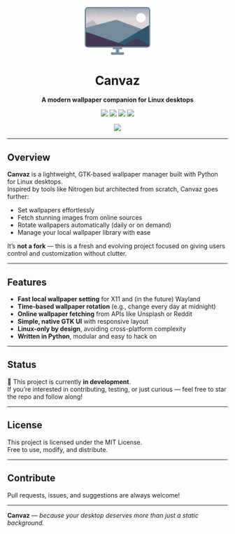 
<p align="center">
  <img src="./docs/images/canvaz_logo_2.svg" alt="Canvaz Logo" width="150" />
</p>

<h1 align="center">Canvaz</h1>

<p align="center">
  <b> A modern wallpaper companion for Linux desktops </b>
</p>



<p align="center">
  <img src="https://img.shields.io/badge/Platform-Linux-blue" />
  <img src="https://img.shields.io/badge/Built_with-Python-blueviolet" />
  <img src="https://img.shields.io/badge/UI-GTK-8bc34a" />
  <img src="https://img.shields.io/badge/License-MIT-green" />
</p>
<p align="center">
  <img src="https://img.shields.io/badge/Status-In_Development-critical" />
</p>


---



## Overview

**Canvaz** is a lightweight, GTK-based wallpaper manager built with Python for Linux desktops.  
Inspired by tools like Nitrogen but architected from scratch, Canvaz goes further:

- Set wallpapers effortlessly
- Fetch stunning images from online sources
- Rotate wallpapers automatically (daily or on demand)
- Manage your local wallpaper library with ease

It’s **not a fork** — this is a fresh and evolving project focused on giving users control and customization without clutter.

---

## Features

- **Fast local wallpaper setting** for X11 and (in the future) Wayland
- **Time-based wallpaper rotation** (e.g., change every day at midnight)
- **Online wallpaper fetching** from APIs like Unsplash or Reddit
- **Simple, native GTK UI** with responsive layout
- **Linux-only by design**, avoiding cross-platform complexity
- **Written in Python**, modular and easy to hack on

---

## Status

🚧 This project is currently **in development**.  
If you’re interested in contributing, testing, or just curious — feel free to star the repo and follow along!

---

## License

This project is licensed under the MIT License.  
Free to use, modify, and distribute.

---

## Contribute

Pull requests, issues, and suggestions are always welcome!  

---

**Canvaz** — _because your desktop deserves more than just a static background._

